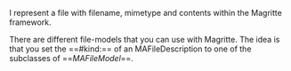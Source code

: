 I represent a file with filename, mimetype and contents within the Magritte framework.

There are different file-models that you can use with Magritte. The idea is that you set the ==#kind:== of an MAFileDescription to one of the subclasses of ==*MAFileModel*==.